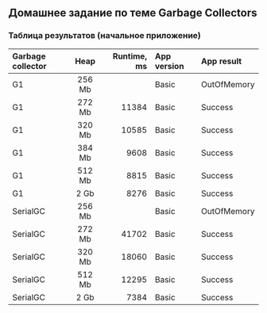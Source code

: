 ## Домашнее задание по теме Garbage Collectors

### Таблица результатов (начальное приложение)

| Garbage collector |  Heap  | Runtime, ms | App version | App result  |
|:------------------|:------:|------------:|:------------|:------------|
| G1                | 256 Mb |             | Basic       | OutOfMemory |
| G1                | 272 Mb |       11384 | Basic       | Success     |
| G1                | 320 Mb |       10585 | Basic       | Success     |
| G1                | 384 Mb |        9608 | Basic       | Success     |
| G1                | 512 Mb |        8815 | Basic       | Success     |
| G1                |  2 Gb  |        8276 | Basic       | Success     |
| SerialGC          | 256 Mb |             | Basic       | OutOfMemory |
| SerialGC          | 272 Mb |       41702 | Basic       | Success     |
| SerialGC          | 320 Mb |       18060 | Basic       | Success     |
| SerialGC          | 512 Mb |       12295 | Basic       | Success     |
| SerialGC          |  2 Gb  |        7384 | Basic       | Success     |
